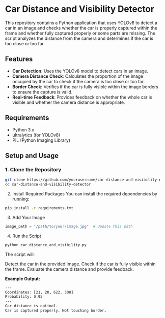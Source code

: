 # Car Distance and Visibility Detector

This repository contains a Python application that uses YOLOv8 to detect a car in an image and checks whether the car is properly captured within the frame and whether fully captured properly or some parts are missing. The script analyzes the distance from the camera and determines if the car is too close or too far.

## Features

- **Car Detection**: Uses the YOLOv8 model to detect cars in an image.
- **Camera Distance Check**: Calculates the proportion of the image occupied by the car to check if the camera is too close or too far.
- **Border Check**: Verifies if the car is fully visible within the image borders to ensure the capture is valid.
- **Real-time Feedback**: Provides feedback on whether the whole car is visible and whether the camera distance is appropriate.

## Requirements

- Python 3.x
- ultralytics (for YOLOv8)
- PIL (Python Imaging Library)

## Setup and Usage

### 1. Clone the Repository

```bash
git clone https://github.com/yourusername/car-distance-and-visibility-detector.git
cd car-distance-and-visibility-detector
```

2. Install Required Packages
You can install the required dependencies by running:

```bash
pip install -r requirements.txt
```

3. Add Your Image

```python
image_path = "/path/to/your/image.jpg"  # Update this path
```

4. Run the Script
```bash
python car_distance_and_visibility.py
```
The script will:

Detect the car in the provided image.
Check if the car is fully visible within the frame.
Evaluate the camera distance and provide feedback.

**Example Output:**

```bash
---
Coordinates: [21, 20, 622, 308]
Probability: 0.95
---
Car distance is optimal.
Car is captured properly. Not touching border.
```
